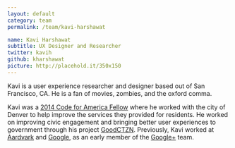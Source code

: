 ```yaml
---
layout: default
category: team
permalink: /team/kavi-harshawat

name: Kavi Harshawat
subtitle: UX Designer and Researcher
twitter: kavih
github: kharshawat
picture: http://placehold.it/350x150
---
```


Kavi is a user experience researcher and designer based out of San Francisco, CA. He is a fan of movies, zombies, and the oxford comma.

Kavi was a [2014 Code for America Fellow](http://www.codeforamerica.org/governments/denver/) where he worked with the city of Denver to help improve the services they provided for residents.  He worked on improving civic engagement and bringing better user experiences to government through his project [GoodCTZN](http://goodctzn.com/). Previously, Kavi worked at [Aardvark](http://en.wikipedia.org/wiki/Aardvark_(search_engine)) and [Google](https://www.google.com/), as an early member of the [Google+](https://plus.google.com/) team.